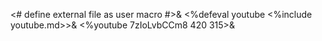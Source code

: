 <# define external file as user macro #>&
<%defeval youtube <%include youtube.md>>&
<%youtube 7zIoLvbCCm8 420 315>&
